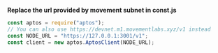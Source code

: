 
**Replace the url provided by movement subnet in const.js**


```javascript
const aptos = require("aptos");
// You can also use https://devnet.m1.movementlabs.xyz/v1 instead
const NODE_URL = "https://127.0.0.1:3001/v1";
const client = new aptos.AptosClient(NODE_URL);
```